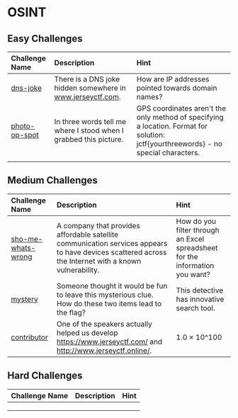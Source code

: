 # OSINT

## Easy Challenges
| Challenge Name  | Description | Hint
|:-- | :-- | :---
| [dns-joke](dns-joke) | There is a DNS joke hidden somewhere in www.jerseyctf.com. | How are IP addresses pointed towards domain names?
| [photo-op-spot](photo-op-spot) |In three words tell me where I stood when I grabbed this picture.  |GPS coordinates aren't the only method of specifying a location. Format for solution: jctf{yourthreewords}  - no special characters.
|  |  | 

## Medium Challenges
| Challenge Name  | Description | Hint
|:-- | :-- | :---
| [sho-me-whats-wrong](sho-me-whats-wrong) | A company that provides affordable satellite communication services appears to have devices scattered across the Internet with a known vulnerability. | How do you filter through an Excel spreadsheet for the information you want? 
| [mystery](mystery) | Someone thought it would be fun to leave this mysterious clue. How do these two items lead to the flag? | This detective has innovative search tool.
| [contributor](contributor) | One of the speakers actually helped us develop https://www.jerseyctf.com/ and http://www.jerseyctf.online/. | 1.0 × 10^100


## Hard Challenges
| Challenge Name  | Description | Hint
|:-- | :-- | :---
|  |  | 
|  |  | 
|  |  | 
